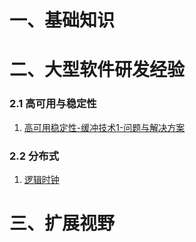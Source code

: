 # 一、基础知识

# 二、大型软件研发经验

### 2.1 高可用与稳定性

1. [高可用稳定性-缓冲技术1-问题与解决方案](https://github.com/MikasaLevi/mydata/issues/1)

### 2.2 分布式

1. [逻辑时钟](https://github.com/MikasaLevi/mydata/issues/2)

# 三、扩展视野
